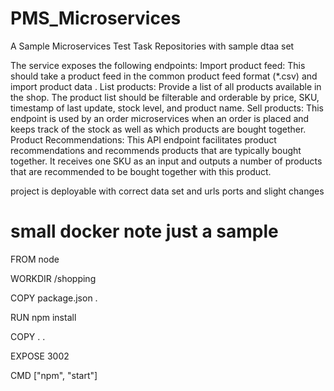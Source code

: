 # PMS_Microservices
A Sample Microservices Test Task Repositories with sample dtaa set


The service exposes the following endpoints:
Import product feed:
This should take a product feed in the common product feed format (*.csv) and
import product data .
List products:
Provide a list of all products available in the shop. The product list should be filterable and orderable by
price, SKU, timestamp of last update, stock level, and product name.
Sell products:
This endpoint is used by an order microservices when an order is placed and keeps track of the stock as
well as which products are bought together.
Product Recommendations:
This API endpoint facilitates product recommendations and recommends products that are typically
bought together. It receives one SKU as an input and outputs a number of products that are
recommended to be bought together with this product.


project is deployable with correct data set and urls ports and slight changes 

# small docker note just a sample
FROM node

WORKDIR /shopping

COPY package.json .

RUN npm install

COPY . .

EXPOSE 3002

CMD ["npm", "start"]

